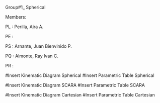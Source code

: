 Group#1_ Spherical

Members:

PL  : Perilla, Aira A.

PE  :

PS  : Arnante, Juan Bienvinido P.

PQ  : Almonte, Ray Ivan C.

PR  :


#Insert Kinematic Diagram Spherical
#Insert Parametric Table Spherical
 
#Insert Kinematic Diagram SCARA
#Insert Parametric Table SCARA

#Insert Kinematic Diagram Cartesian
#Insert Parametric Table Cartesian
 
